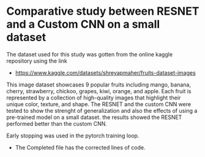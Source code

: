 # Comparative study between RESNET and a Custom CNN on a small dataset
The dataset used for this study was gotten from the online kaggle repository using the link
- https://www.kaggle.com/datasets/shreyapmaher/fruits-dataset-images

This image dataset showcases 9 popular fruits including mango, banana, cherry, strawberry,
chickoo, grapes, kiwi, orange, and apple. Each fruit is represented by a collection of
high-quality images that highlight their unique color, texture, and shape.
The RESNET and the custom CNN were tested to show the strenght of generalization and also the
effects of using a pre-trained model on a small dataset.
the results showed the RESNET performed better than the custom CNN.

Early stopping was used in the pytorch training loop.
- The Completed file has the corrected lines of code.

